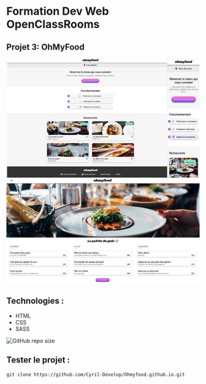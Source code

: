 # Formation Dev Web OpenClassRooms



## Projet 3: OhMyFood



![screenshot du site](./assets/screenshot/screenshot.jpg)



## Technologies :
- HTML
- CSS
- SASS

![GitHub repo size](https://img.shields.io/github/repo-size/Cyril-Develop/Ohmyfood.github.io?style=for-the-badge)
## Tester le projet :

```terminal
git clone https://github.com/Cyril-Develop/Ohmyfood.github.io.git
```
